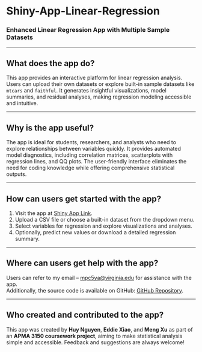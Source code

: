 # Shiny-App-Linear-Regression

### Enhanced Linear Regression App with Multiple Sample Datasets

---

## What does the app do?

This app provides an interactive platform for linear regression analysis. Users can upload their own datasets or explore built-in sample datasets like `mtcars` and `faithful`. It generates insightful visualizations, model summaries, and residual analyses, making regression modeling accessible and intuitive.

---

## Why is the app useful?

The app is ideal for students, researchers, and analysts who need to explore relationships between variables quickly. It provides automated model diagnostics, including correlation matrices, scatterplots with regression lines, and QQ plots. The user-friendly interface eliminates the need for coding knowledge while offering comprehensive statistical outputs.

---

## How can users get started with the app?

1. Visit the app at [Shiny App Link](https://huynguyen1211.shinyapps.io/APMA3150-ExtraCreditProject/).
2. Upload a CSV file or choose a built-in dataset from the dropdown menu.
3. Select variables for regression and explore visualizations and analyses.
4. Optionally, predict new values or download a detailed regression summary.

---

## Where can users get help with the app?

Users can refer to my email – [mpc5ya@virginia.edu](mailto:mpc5ya@virginia.edu) for assistance with the app.  
Additionally, the source code is available on GitHub: [GitHub Repository](https://github.com/huy310304/Shiny-App-Linear-Regression).

---

## Who created and contributed to the app?

This app was created by **Huy Nguyen**, **Eddie Xiao**, and **Meng Xu** as part of an **APMA 3150 coursework project**, aiming to make statistical analysis simple and accessible. Feedback and suggestions are always welcome!
